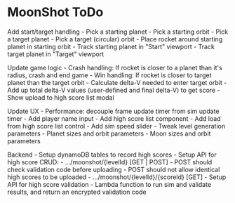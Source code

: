 MoonShot ToDo
=============
Add start/target handling
    - Pick a starting planet
    - Pick a starting orbit
    - Pick a target planet
    - Pick a target (circular) orbit
    - Place rocket around starting planet in starting orbit
    - Track starting planet in "Start" viewport
    - Track target planet in "Target" viewport

Update game logic
    - Crash handling:  If rocket is closer to a planet than it's radius, crash and end game
    - Win handling:  If rocket is closer to target planet than the target orbit
        - Calculate delta-V needed to enter target orbit
        - Add up total delta-V values (user-defined and final delta-V) to get score
        - Show upload to high score list modal

Update UX
    - Performance:  decouple frame update timer from sim update timer
    - Add player name input
    - Add high score list component
    - Add load from high score list control
    - Add sim speed slider
    - Tweak level generation parameters
        - Planet sizes and orbit parameters
        - Moon sizes and orbit parameters

Backend
    - Setup dynamoDB tables to record high scores
    - Setup API for high score CRUD:
        - .../moonshot/{levelId} [GET | POST]
            - POST should check validation code before uploading
            - POST should not allow identical high scores to be uploaded
        - .../moonshot/{levelId}/{scoreId} [GET]
    - Setup API for high score validation
        - Lambda function to run sim and validate results, and return an encrypted validation code
